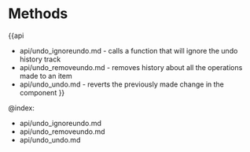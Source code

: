 Methods
=======

{{api
- api/undo_ignoreundo.md - calls a function that will ignore the undo history track
- api/undo_removeundo.md - removes history about all the operations made to an item
- api/undo_undo.md - reverts the previously made change in the component
}}

@index:
- api/undo_ignoreundo.md
- api/undo_removeundo.md
- api/undo_undo.md


